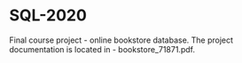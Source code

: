 # SQL-2020
Final course project - online bookstore database.
The project documentation is located in - bookstore_71871.pdf.
